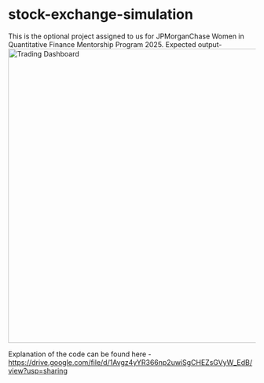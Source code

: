 # stock-exchange-simulation
 
This is the optional project assigned to us for JPMorganChase Women in Quantitative Finance Mentorship Program 2025.
Expected output-<img src="images/profit-loss.png" alt="Trading Dashboard" width="600">

Explanation of the code can be found here - https://drive.google.com/file/d/1Avgz4yYR366np2uwiSgCHEZsGVyW_EdB/view?usp=sharing
